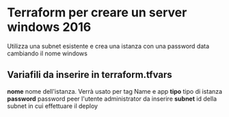 # Terraform per creare un server windows 2016

Utilizza una subnet esistente e crea una istanza con una password data cambiando il nome windows

## Variafili da inserire in terraform.tfvars

**nome** nome dell'istanza. Verrà usato per tag Name e app
**tipo** tipo di istanza 
**password** password peer l'utente administrator da inserire
**subnet** id della subnet in cui effettuare il deploy
